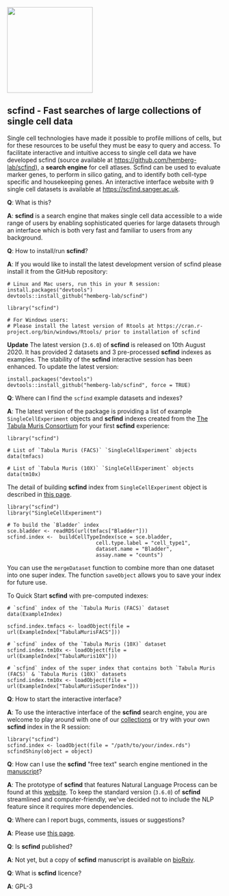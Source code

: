 <img src=https://scfind.sanger.ac.uk/img/scfind.png height="200">

## scfind - Fast searches of large collections of single cell data

Single cell technologies have made it possible to profile millions of cells, but for these resources to be useful they must be easy to query and access. To facilitate interactive and intuitive access to single cell data we have developed scfind (source available at https://github.com/hemberg-lab/scfind), a __search engine__ for cell atlases. Scfind can be used to evaluate marker genes, to perform in silico gating, and to identify both cell-type specific and housekeeping genes. An interactive interface website with 9 single cell datasets is available at https://scfind.sanger.ac.uk. 

__Q__: What is this?

__A__: __scfind__ is a search engine that makes single cell data accessible to a wide range of users by enabling sophisticated queries for large datasets through an interface which is both very fast and familiar to users from any background.

__Q__: How to install/run __scfind__?

__A__: If you would like to install the latest development version of scfind please install it from the GitHub repository:

```
# Linux and Mac users, run this in your R session:
install.packages("devtools")
devtools::install_github("hemberg-lab/scfind")

library("scfind")

# For Windows users:
# Please install the latest version of Rtools at https://cran.r-project.org/bin/windows/Rtools/ prior to installation of scfind
```

__Update__ The latest version (`3.6.0`) of __scfind__ is released on 10th August 2020. It has provided 2 datasets and 3 pre-processed __scfind__ indexes as examples. The stability of the __scfind__ interactive session has been enhanced. To update the latest version:

```
install.packages("devtools")
devtools::install_github("hemberg-lab/scfind", force = TRUE)
```

__Q__: Where can I find the `scfind` example datasets and indexes?

__A__: The latest version of the package is providing a list of example `SingleCellExperiment` objects and __scfind__ indexes created from the [The Tabula Muris Consortium](https://doi.org/10.1038/s41586-018-0590-4) for your first __scfind__ experience:

```
library("scfind")

# List of `Tabula Muris (FACS)` `SingleCellExperiment` objects
data(tmfacs)

# List of `Tabula Muris (10X)` `SingleCellExperiment` objects
data(tm10x)
```

The detail of building __scfind__ index from `SingleCellExperiment` object is described in [this page](https://github.com/hemberg-lab/scfind/blob/master/Vignettes/scfind.Rmd). 

```
library("scfind")
library("SingleCellExperiment")

# To build the `Bladder` index
sce.bladder <- readRDS(url(tmfacs["Bladder"]))
scfind.index <-  buildCellTypeIndex(sce = sce.bladder, 
                             cell.type.label = "cell_type1",
                             dataset.name = "Bladder", 
                             assay.name = "counts")
```

You can use the `mergeDataset` function to combine more than one dataset into one super index. The function `saveObject` allows you to save your index for future use.

To Quick Start __scfind__ with pre-computed indexes:

```
# `scfind` index of the `Tabula Muris (FACS)` dataset
data(ExampleIndex)

scfind.index.tmfacs <- loadObject(file = url(ExampleIndex["TabulaMurisFACS"]))

# `scfind` index of the `Tabula Muris (10X)` dataset
scfind.index.tm10x <- loadObject(file = url(ExampleIndex["TabulaMuris10X"]))

# `scfind` index of the super index that contains both `Tabula Muris (FACS)` & `Tabula Muris (10X)` datasets
scfind.index.tm10x <- loadObject(file = url(ExampleIndex["TabulaMurisSuperIndex"]))
```

__Q__: How to start the interactive interface?

__A__: To use the interactive interface of the __scfind__ search engine, you are welcome to play around with one of our [collections](https://scfind.sanger.ac.uk) or try with your own __scfind__ index in the R session:

```
library("scfind")
scfind.index <- loadObject(file = "/path/to/your/index.rds")
scfindShiny(object = object)
```

__Q__: How can I use the __scfind__ "free text" search engine mentioned in the [manuscript](https://doi.org/10.1101/788596)?

__A__: The prototype of __scfind__ that features Natural Language Process can be found at this [website](https://scfind.sanger.ac.uk). To keep the standard version (`3.6.0`) of __scfind__ streamlined and computer-friendly, we've decided not to include the NLP feature since it requires more dependencies.

__Q__: Where can I report bugs, comments, issues or suggestions?

__A__: Please use [this page](https://github.com/hemberg-lab/scfind/issues).

__Q__: Is __scfind__ published?  

__A__: Not yet, but a copy of __scfind__ manuscript is available on [bioRxiv](https://doi.org/10.1101/788596).

__Q__: What is __scfind__ licence?

__A__: GPL-3
